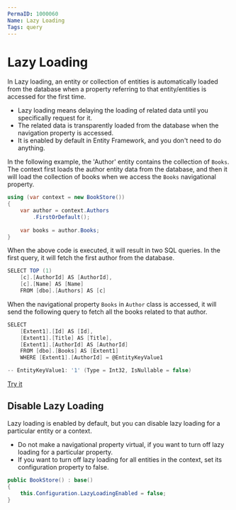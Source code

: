 ```yaml
---
PermaID: 1000060
Name: Lazy Loading
Tags: query
---
```


# Lazy Loading

In Lazy loading, an entity or collection of entities is automatically loaded from the database when a property referring to that entity/entities is accessed for the first time. 

 - Lazy loading means delaying the loading of related data until you specifically request for it.
 - The related data is transparently loaded from the database when the navigation property is accessed.
 - It is enabled by default in Entity Framework, and you don't need to do anything. 

In the following example, the 'Author' entity contains the collection of `Books`. The context first loads the author entity data from the database, and then it will load the collection of books when we access the `Books` navigational property.

```csharp
using (var context = new BookStore())
{
    var author = context.Authors
        .FirstOrDefault();
    
    var books = author.Books;
}
```

When the above code is executed, it will result in two SQL queries. In the first query, it will fetch the first author from the database.

```csharp
SELECT TOP (1) 
    [c].[AuthorId] AS [AuthorId], 
    [c].[Name] AS [Name]
    FROM [dbo].[Authors] AS [c]
```

When the navigational property `Books` in `Author` class is accessed, it will send the following query to fetch all the books related to that author.

```csharp
SELECT 
    [Extent1].[Id] AS [Id], 
    [Extent1].[Title] AS [Title], 
    [Extent1].[AuthorId] AS [AuthorId]
    FROM [dbo].[Books] AS [Extent1]
    WHERE [Extent1].[AuthorId] = @EntityKeyValue1

-- EntityKeyValue1: '1' (Type = Int32, IsNullable = false)
```

[Try it](https://dotnetfiddle.net/yXTgHu)

## Disable Lazy Loading

Lazy loading is enabled by default, but you can disable lazy loading for a particular entity or a context. 

 - Do not make a navigational property virtual, if you want to turn off lazy loading for a particular property. 
 - If you want to turn off lazy loading for all entities in the context, set its configuration property to false.

```csharp
public BookStore() : base()
{
    this.Configuration.LazyLoadingEnabled = false;
}
```